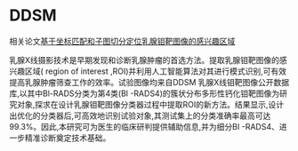 # DDSM
相关论文[基于坐标匹配和子图切分定位乳腺钼靶图像的感兴趣区域](https://kns.cnki.net/kcms/detail/detail.aspx?dbcode=CJFD&dbname=CJFDLAST2020&filename=SDSG202001005&v=SnaqM%25mmd2BfeQhvgAuS5RODc7hvaFa0yVyidhDJRaLvW9pvyaqYVJ7N%25mmd2BFEmXhXUV7NOH)  

乳腺X线摄影技术是早期发现和诊断乳腺肿瘤的首选方法。提取乳腺钼靶图像的感兴趣区域( region of interest ,ROI)并利用人工智能算法对其进行模式识别,可有效提高乳腺肿瘤筛查工作的效率。试验图像均来自DDSM 乳腺X线钼靶图像公开数据库,以其中Bl-RADS分类为第4类(Bl -RADS4)的簇状分布多形性钙化钼靶图像为研究对象,探求在设计乳腺钼靶图像分类器过程中提取ROI的新方法。结果显示,设计出优化的分类器后,可高效地识别试验对象,其测试集上的分类准确率最高可达99.3%。因此,本研究可为医生的临床研判提供辅助信息,并为细分BI -RADS4、进一步精准诊断奠定技术基础。
